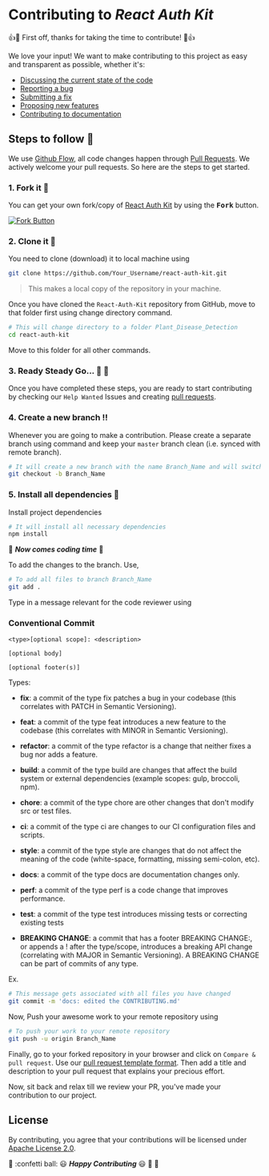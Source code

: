 # Contributing to _React Auth Kit_

:+1::tada: First off, thanks for taking the time to contribute! :tada::+1:

We love your input! We want to make contributing to this project as easy and transparent as possible, whether it's:

- [Discussing the current state of the code](https://github.com/react-auth-kit/react-auth-kit/issues)
- [Reporting a bug](https://github.com/react-auth-kit/react-auth-kit/blob/master/.github/ISSUE_TEMPLATE/bug_report.md)
- [Submitting a fix](https://github.com/react-auth-kit/react-auth-kit/blob/master/.github/pull_request_template.md)
- [Proposing new features](https://github.com/react-auth-kit/react-auth-kit/blob/master/.github/ISSUE_TEMPLATE/feature_request.md)
- [Contributing to documentation](https://authkit.arkadip.co/contributing/)

## Steps to follow :scroll:

We use [Github Flow](https://guides.github.com/introduction/flow/index.html), all code changes happen through [Pull Requests](https://docs.github.com/en/free-pro-team@latest/github/collaborating-with-issues-and-pull-requests/about-pull-requests). We actively welcome your pull requests. So here are the steps to get started.

### 1. Fork it :fork_and_knife:

You can get your own fork/copy of [React Auth Kit](https://github.com/react-auth-kit/react-auth-kit) by using the <kbd><b>Fork</b></kbd></a> button.

[![Fork Button](https://help.github.com/assets/images/help/repository/fork_button.jpg)](https://github.com/react-auth-kit/react-auth-kit)

### 2. Clone it :busts_in_silhouette:

You need to clone (download) it to local machine using

```sh
git clone https://github.com/Your_Username/react-auth-kit.git
```

> This makes a local copy of the repository in your machine.

Once you have cloned the `React-Auth-Kit` repository from GitHub, move to that folder first using change directory command.

```sh
# This will change directory to a folder Plant_Disease_Detection
cd react-auth-kit
```

Move to this folder for all other commands.

### 3. Ready Steady Go... :turtle: :rabbit2:

Once you have completed these steps, you are ready to start contributing by checking our `Help Wanted` Issues and creating [pull requests](https://github.com/react-auth-kit/react-auth-kit/pulls).

### 4. Create a new branch :bangbang:

Whenever you are going to make a contribution. Please create a separate branch using command and keep your `master` branch clean (i.e. synced with remote branch).

```sh
# It will create a new branch with the name Branch_Name and will switch to that branch.
git checkout -b Branch_Name
```

### 5. Install all dependencies :turtle:

Install project dependencies

```sh
# It will install all necessary dependencies
npm install
```

:tada: **_Now comes coding time_** :tada:

To add the changes to the branch. Use,

```sh
# To add all files to branch Branch_Name
git add .
```

Type in a message relevant for the code reviewer using

### Conventional Commit

```
<type>[optional scope]: <description>

[optional body]

[optional footer(s)]
```

Types:

- **fix**: a commit of the type fix patches a bug in your codebase (this correlates with PATCH in Semantic Versioning).

- **feat**: a commit of the type feat introduces a new feature to the codebase (this correlates with MINOR in Semantic Versioning).

- **refactor**: a commit of the type refactor is a change that neither fixes a bug nor adds a feature.

- **build**: a commit of the type build are changes that affect the build system or external dependencies (example scopes: gulp, broccoli, npm).

- **chore**: a commit of the type chore are other changes that don't modify src or test files.

- **ci**: a commit of the type ci are changes to our CI configuration files and scripts.

- **style**: a commit of the type style are changes that do not affect the meaning of the code (white-space, formatting, missing semi-colon, etc).

- **docs**: a commit of the type docs are documentation changes only.

- **perf**: a commit of the type perf is a code change that improves performance.

- **test**: a commit of the type test introduces missing tests or correcting existing tests

- **BREAKING CHANGE**: a commit that has a footer BREAKING CHANGE:, or appends a ! after the type/scope, introduces a breaking API change (correlating with MAJOR in Semantic Versioning). A BREAKING CHANGE can be part of commits of any type.

Ex.

```sh
# This message gets associated with all files you have changed
git commit -m 'docs: edited the CONTRIBUTING.md'
```

Now, Push your awesome work to your remote repository using

```sh
# To push your work to your remote repository
git push -u origin Branch_Name
```

Finally, go to your forked repository in your browser and click on `Compare & pull request`.
Use our [pull request template format](https://github.com/react-auth-kit/react-auth-kit/blob/master/.github/pull_request_template.md).
Then add a title and description to your pull request that explains your precious effort.

Now, sit back and relax till we review your PR, you've made your contribution to our project.

## License

By contributing, you agree that your contributions will be licensed under [Apache License 2.0](LICENSE).

:tada: :confetti ball: :smiley: _**Happy Contributing**_ :smiley: :confetti_ball: :tada:
